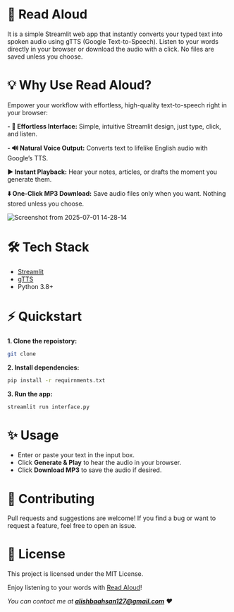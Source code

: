 # 📢 Read Aloud
It is a simple Streamlit web app that instantly converts your typed text into spoken audio using gTTS (Google Text-to-Speech). Listen to your words directly in your browser or download the audio with a click. No files are saved unless you choose.

# **💡 Why Use Read Aloud?**

Empower your workflow with effortless, high-quality text-to-speech right in your browser:

**- 📝 Effortless Interface:** Simple, intuitive Streamlit design, just type, click, and listen.

**- 🔊 Natural Voice Output:** Converts text to lifelike English audio with Google’s TTS.

**▶️ Instant Playback:** Hear your notes, articles, or drafts the moment you generate them.

**⬇️ One-Click MP3 Download:** Save audio files only when you want. Nothing stored unless you choose.
     

![Screenshot from 2025-07-01 14-28-14](https://github.com/user-attachments/assets/881f8da9-35cf-45b7-bcb7-eca1b7a73c21)

# **🛠️ Tech Stack**
- [Streamlit](https://streamlit.io/)
- [gTTS](https://pypi.org/project/gTTS/)
- Python 3.8+

# **⚡ Quickstart**

**1. Clone the repoistory:**

```bash
git clone 

```

**2. Install dependencies:**
```bash
pip install -r requirnments.txt
```

**3. Run the app:**
```bash
streamlit run interface.py
```

# **✨ Usage**
- Enter or paste your text in the input box.
- Click **Generate & Play** to hear the audio in your browser.
- Click **Download MP3** to save the audio if desired.

# **🤝 Contributing**

Pull requests and suggestions are welcome!
If you find a bug or want to request a feature, feel free to open an issue.

# **📄 License**
This project is licensed under the MIT License.


Enjoy listening to your words with [Read Aloud]()!

_You can contact me at **alishbaahsan127@gmail.com** ❤️_

